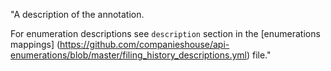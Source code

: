 "A description of the annotation.  
  
For enumeration descriptions see `description` section in the [enumerations mappings] (https://github.com/companieshouse/api-enumerations/blob/master/filing_history_descriptions.yml) file."  
  
